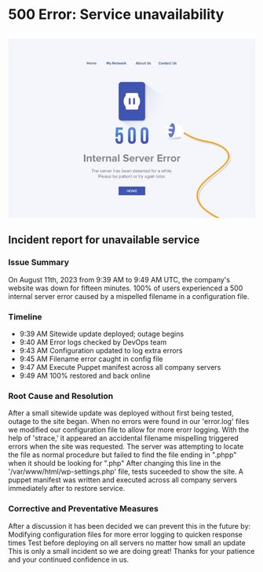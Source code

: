# 500 Error: Service unavailability
![500 Error](./500_error.jpeg)

## Incident report for unavailable service

### Issue Summary
On August 11th, 2023 from 9:39 AM to 9:49 AM UTC, the company's website was down for fifteen minutes. 100% of users experienced a 500 internal server error caused by a mispelled filename in a configuration file.

### Timeline
+ 9:39 AM Sitewide update deployed; outage begins
+ 9:40 AM Error logs checked by DevOps team
+ 9:43 AM Configuration updated to log extra errors
+ 9:45 AM Filename error caught in config file
+ 9:47 AM Execute Puppet manifest across all company servers
+ 9:49 AM 100% restored and back online

### Root Cause and Resolution
After a small sitewide update was deployed without first being tested, outage to the site began. When no errors were found in our 'error.log' files we modified our configuration file to allow for more erorr logging. With the help of 'strace,' it appeared an accidental filename mispelling triggered errors when the site was requested. The server was attempting to locate the file as normal procedure but failed to find the file ending in ".phpp" when it should be looking for ".php" After changing this line in the '/var/www/html/wp-settings.php' file, tests suceeded to show the site. A puppet manifest was written and executed across all company servers immediately after to restore service.

### Corrective and Preventative Measures
After a discussion it has been decided we can prevent this in the future by:
Modifying configuration files for more error logging to quicken response times
Test before deploying on all servers no matter how small an update This is only a small incident so we are doing great! Thanks for your patience and your continued confidence in us.